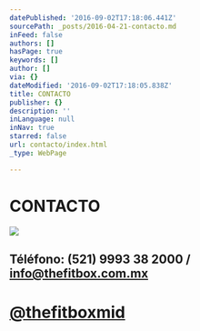 ```yaml
---
datePublished: '2016-09-02T17:18:06.441Z'
sourcePath: _posts/2016-04-21-contacto.md
inFeed: false
authors: []
hasPage: true
keywords: []
author: []
via: {}
dateModified: '2016-09-02T17:18:05.838Z'
title: CONTACTO
publisher: {}
description: ''
inLanguage: null
inNav: true
starred: false
url: contacto/index.html
_type: WebPage

---
```

# CONTACTO
![](https://the-grid-user-content.s3-us-west-2.amazonaws.com/a803f062-c1fe-4518-9caf-7e2b723fdea7.png)

## Téléfono: (521) 9993 38 2000 / info@thefitbox.com.mx

# [@thefitboxmid][0]

[0]: https://www.instagram.com/thefitboxmid/ "thefitboxmid"